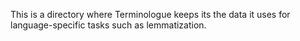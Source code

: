 This is a directory where Terminologue keeps its the data it uses for language-specific tasks such as lemmatization.
